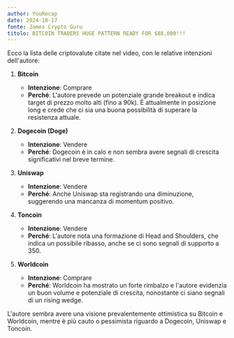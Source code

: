 ```yaml
---
author: YouRecap
date: 2024-10-17
fonte: James Crypto Guru
titolo: BITCOIN TRADERS HUGE PATTERN READY FOR $88,000!!!
---
```


Ecco la lista delle criptovalute citate nel video, con le relative intenzioni dell'autore:

1. **Bitcoin**
   - **Intenzione**: Comprare
   - **Perché**: L'autore prevede un potenziale grande breakout e indica target di prezzo molto alti (fino a 90k). È attualmente in posizione long e crede che ci sia una buona possibilità di superare la resistenza attuale.

2. **Dogecoin (Doge)**
   - **Intenzione**: Vendere
   - **Perché**: Dogecoin è in calo e non sembra avere segnali di crescita significativi nel breve termine.

3. **Uniswap**
   - **Intenzione**: Vendere
   - **Perché**: Anche Uniswap sta registrando una diminuzione, suggerendo una mancanza di momentum positivo.

4. **Toncoin**
   - **Intenzione**: Vendere
   - **Perché**: L'autore nota una formazione di Head and Shoulders, che indica un possibile ribasso, anche se ci sono segnali di supporto a 350.

5. **Worldcoin**
   - **Intenzione**: Comprare
   - **Perché**: Worldcoin ha mostrato un forte rimbalzo e l'autore evidenzia un buon volume e potenziale di crescita, nonostante ci siano segnali di un rising wedge.

L'autore sembra avere una visione prevalentemente ottimistica su Bitcoin e Worldcoin, mentre è più cauto o pessimista riguardo a Dogecoin, Uniswap e Toncoin.
